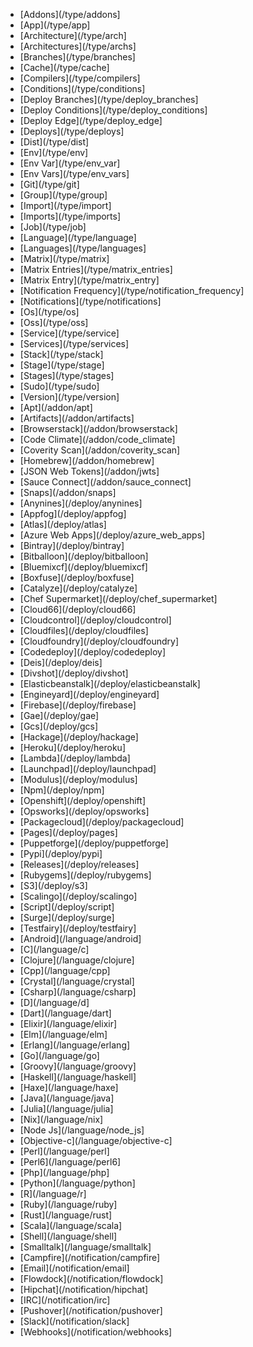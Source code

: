 * [Addons](/type/addons]
* [App](/type/app]
* [Architecture](/type/arch]
* [Architectures](/type/archs]
* [Branches](/type/branches]
* [Cache](/type/cache]
* [Compilers](/type/compilers]
* [Conditions](/type/conditions]
* [Deploy Branches](/type/deploy_branches]
* [Deploy Conditions](/type/deploy_conditions]
* [Deploy Edge](/type/deploy_edge]
* [Deploys](/type/deploys]
* [Dist](/type/dist]
* [Env](/type/env]
* [Env Var](/type/env_var]
* [Env Vars](/type/env_vars]
* [Git](/type/git]
* [Group](/type/group]
* [Import](/type/import]
* [Imports](/type/imports]
* [Job](/type/job]
* [Language](/type/language]
* [Languages](/type/languages]
* [Matrix](/type/matrix]
* [Matrix Entries](/type/matrix_entries]
* [Matrix Entry](/type/matrix_entry]
* [Notification Frequency](/type/notification_frequency]
* [Notifications](/type/notifications]
* [Os](/type/os]
* [Oss](/type/oss]
* [Service](/type/service]
* [Services](/type/services]
* [Stack](/type/stack]
* [Stage](/type/stage]
* [Stages](/type/stages]
* [Sudo](/type/sudo]
* [Version](/type/version]
* [Apt](/addon/apt]
* [Artifacts](/addon/artifacts]
* [Browserstack](/addon/browserstack]
* [Code Climate](/addon/code_climate]
* [Coverity Scan](/addon/coverity_scan]
* [Homebrew](/addon/homebrew]
* [JSON Web Tokens](/addon/jwts]
* [Sauce Connect](/addon/sauce_connect]
* [Snaps](/addon/snaps]
* [Anynines](/deploy/anynines]
* [Appfog](/deploy/appfog]
* [Atlas](/deploy/atlas]
* [Azure Web Apps](/deploy/azure_web_apps]
* [Bintray](/deploy/bintray]
* [Bitballoon](/deploy/bitballoon]
* [Bluemixcf](/deploy/bluemixcf]
* [Boxfuse](/deploy/boxfuse]
* [Catalyze](/deploy/catalyze]
* [Chef Supermarket](/deploy/chef_supermarket]
* [Cloud66](/deploy/cloud66]
* [Cloudcontrol](/deploy/cloudcontrol]
* [Cloudfiles](/deploy/cloudfiles]
* [Cloudfoundry](/deploy/cloudfoundry]
* [Codedeploy](/deploy/codedeploy]
* [Deis](/deploy/deis]
* [Divshot](/deploy/divshot]
* [Elasticbeanstalk](/deploy/elasticbeanstalk]
* [Engineyard](/deploy/engineyard]
* [Firebase](/deploy/firebase]
* [Gae](/deploy/gae]
* [Gcs](/deploy/gcs]
* [Hackage](/deploy/hackage]
* [Heroku](/deploy/heroku]
* [Lambda](/deploy/lambda]
* [Launchpad](/deploy/launchpad]
* [Modulus](/deploy/modulus]
* [Npm](/deploy/npm]
* [Openshift](/deploy/openshift]
* [Opsworks](/deploy/opsworks]
* [Packagecloud](/deploy/packagecloud]
* [Pages](/deploy/pages]
* [Puppetforge](/deploy/puppetforge]
* [Pypi](/deploy/pypi]
* [Releases](/deploy/releases]
* [Rubygems](/deploy/rubygems]
* [S3](/deploy/s3]
* [Scalingo](/deploy/scalingo]
* [Script](/deploy/script]
* [Surge](/deploy/surge]
* [Testfairy](/deploy/testfairy]
* [Android](/language/android]
* [C](/language/c]
* [Clojure](/language/clojure]
* [Cpp](/language/cpp]
* [Crystal](/language/crystal]
* [Csharp](/language/csharp]
* [D](/language/d]
* [Dart](/language/dart]
* [Elixir](/language/elixir]
* [Elm](/language/elm]
* [Erlang](/language/erlang]
* [Go](/language/go]
* [Groovy](/language/groovy]
* [Haskell](/language/haskell]
* [Haxe](/language/haxe]
* [Java](/language/java]
* [Julia](/language/julia]
* [Nix](/language/nix]
* [Node Js](/language/node_js]
* [Objective-c](/language/objective-c]
* [Perl](/language/perl]
* [Perl6](/language/perl6]
* [Php](/language/php]
* [Python](/language/python]
* [R](/language/r]
* [Ruby](/language/ruby]
* [Rust](/language/rust]
* [Scala](/language/scala]
* [Shell](/language/shell]
* [Smalltalk](/language/smalltalk]
* [Campfire](/notification/campfire]
* [Email](/notification/email]
* [Flowdock](/notification/flowdock]
* [Hipchat](/notification/hipchat]
* [IRC](/notification/irc]
* [Pushover](/notification/pushover]
* [Slack](/notification/slack]
* [Webhooks](/notification/webhooks]